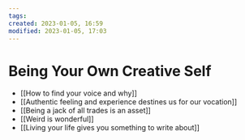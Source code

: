 ```yaml
---
tags: 
created: 2023-01-05, 16:59
modified: 2023-01-05, 17:03
---
```


# Being Your Own Creative Self
- [[How to find your voice and why]]
- [[Authentic feeling and experience destines us for our vocation]]
- [[Being a jack of all trades is an asset]]
- [[Weird is wonderful]]
- [[Living your life gives you something to write about]]